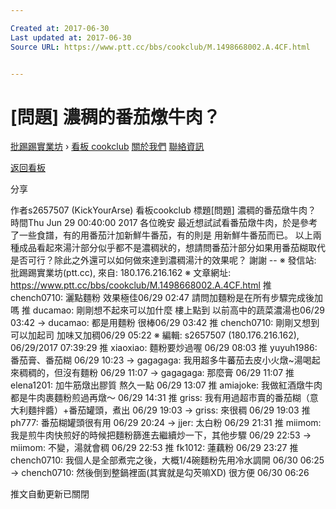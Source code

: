 ```yaml
---

Created at: 2017-06-30
Last updated at: 2017-06-30
Source URL: https://www.ptt.cc/bbs/cookclub/M.1498668002.A.4CF.html


---
```


# [問題] 濃稠的番茄燉牛肉？


[批踢踢實業坊](https://www.ptt.cc/) › [看板 cookclub](https://www.ptt.cc/bbs/cookclub/index.html) [關於我們](https://www.ptt.cc/about.html) [聯絡資訊](https://www.ptt.cc/contact.html)

[返回看板](https://www.ptt.cc/bbs/cookclub/index.html)

分享

作者s2657507 (KickYourArse)
看板cookclub
標題\[問題\] 濃稠的番茄燉牛肉？
時間Thu Jun 29 00:40:00 2017
各位晚安 最近想試試看番茄燉牛肉，於是參考了一些食譜，有的用番茄汁加新鮮牛番茄，有的則是 用新鮮牛番茄而已。 以上兩種成品看起來湯汁部分似乎都不是濃稠狀的，想請問番茄汁部分如果用番茄糊取代 是否可行？除此之外還可以如何做來達到濃稠湯汁的效果呢？ 謝謝 -- ※ 發信站: 批踢踢實業坊(ptt.cc), 來自: 180.176.216.162 ※ 文章網址: <https://www.ptt.cc/bbs/cookclub/M.1498668002.A.4CF.html>
推 chench0710: 灑點麵粉 效果極佳06/29 02:47
請問加麵粉是在所有步驟完成後加嗎
推 ducamao: 剛剛想不起來可以加什麼 樓上點到 以前高中的蔬菜濃湯也06/29 03:42
→ ducamao: 都是用麵粉 很棒06/29 03:42
推 chench0710: 剛剛又想到 可以加起司 加味又加稠06/29 05:22
※ 編輯: s2657507 (180.176.216.162), 06/29/2017 07:39:29
推 xiaoxiao: 麵粉要炒過喔 06/29 08:03
推 yuyuh1986: 番茄膏、番茄糊 06/29 10:23
→ gagagaga: 我用超多牛蕃茄去皮小火燉~湯喝起來稠稠的，但沒有麵粉 06/29 11:07
→ gagagaga: 那麼膏 06/29 11:07
推 elena1201: 加牛筋燉出膠質 熬久一點 06/29 13:07
推 amiajoke: 我做紅酒燉牛肉都是牛肉裹麵粉煎過再燉～ 06/29 14:31
推 griss: 我有用過超市賣的番茄糊（意大利麵拌醬）+番茄罐頭，煮出 06/29 19:03
→ griss: 來很稠 06/29 19:03
推 ph777: 番茄糊罐頭很有用 06/29 20:24
→ jjer: 太白粉 06/29 21:31
推 miimom: 我是煎牛肉快煎好的時候把麵粉篩進去繼續炒一下，其他步驟 06/29 22:53
→ miimom: 不變，湯就會稠 06/29 22:53
推 fk1012: 蓮藕粉 06/29 23:27
推 chench0710: 我個人是全部煮完之後，大概1/4碗麵粉先用冷水調開 06/30 06:25
→ chench0710: 然後倒到整鍋裡面(其實就是勾芡嘛XD) 很方便 06/30 06:26

推文自動更新已關閉

